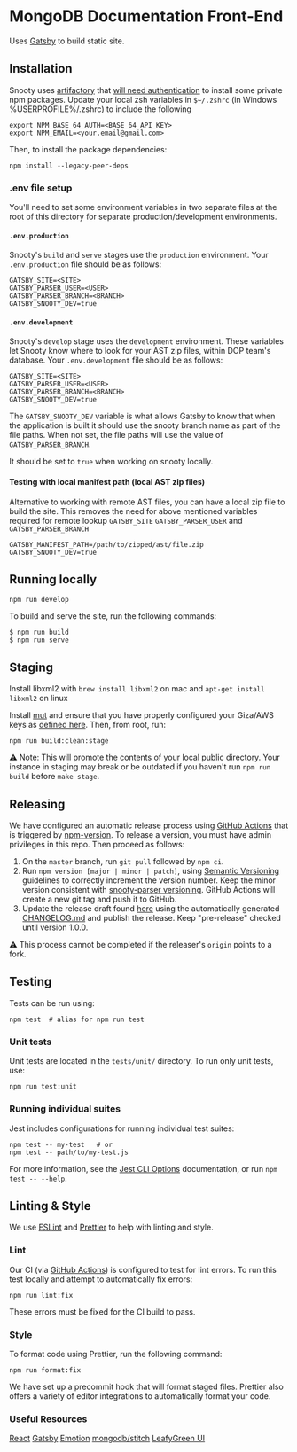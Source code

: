 # MongoDB Documentation Front-End

Uses [Gatsby](https://www.gatsbyjs.org/) to build static site.

## Installation

Snooty uses [artifactory](https://jfrog.com/artifactory/) that [will need authentication](https://github.com/mongodb/snooty/blob/master/.npmrc) to install some private npm packages. Update your local zsh variables in `$~/.zshrc` (in Windows %USERPROFILE%/.zshrc) to include the following

```
export NPM_BASE_64_AUTH=<BASE_64_API_KEY>
export NPM_EMAIL=<your.email@gmail.com>
```

Then, to install the package dependencies:

```shell
npm install --legacy-peer-deps
```

### .env file setup

You'll need to set some environment variables in two separate files at the root of this directory for separate production/development environments.

#### `.env.production`

Snooty's `build` and `serve` stages use the `production` environment. Your `.env.production` file should be as follows:

```
GATSBY_SITE=<SITE>
GATSBY_PARSER_USER=<USER>
GATSBY_PARSER_BRANCH=<BRANCH>
GATSBY_SNOOTY_DEV=true
```

#### `.env.development`

Snooty's `develop` stage uses the `development` environment. These variables let Snooty know where to look for your AST zip files, within DOP team's database. Your `.env.development` file should be as follows:

```
GATSBY_SITE=<SITE>
GATSBY_PARSER_USER=<USER>
GATSBY_PARSER_BRANCH=<BRANCH>
GATSBY_SNOOTY_DEV=true
```

The `GATSBY_SNOOTY_DEV` variable is what allows Gatsby to know that when the application is built it should use the snooty branch name as part of the file paths. When not set, the file paths will use the value of `GATSBY_PARSER_BRANCH`.

It should be set to `true` when working on snooty locally.

#### Testing with local manifest path (local AST zip files)

Alternative to working with remote AST files, you can have a local zip file to build the site. This removes the need for above mentioned variables required for remote lookup `GATSBY_SITE` `GATSBY_PARSER_USER` and `GATSBY_PARSER_BRANCH`

```
GATSBY_MANIFEST_PATH=/path/to/zipped/ast/file.zip
GATSBY_SNOOTY_DEV=true
```

## Running locally

```shell
npm run develop
```

To build and serve the site, run the following commands:

```shell
$ npm run build
$ npm run serve
```

## Staging

Install libxml2 with `brew install libxml2` on mac and `apt-get install libxml2` on linux 

Install [mut](https://github.com/mongodb/mut) and ensure that you have properly configured your Giza/AWS keys as [defined here](https://github.com/mongodb/mut/blob/3df98c17b0c5ea0b6101fe2c0e1b36ebdf97412e/mut/AuthenticationInfo.py#L7). Then, from root, run:

```shell
npm run build:clean:stage
```

:warning: Note: This will promote the contents of your local public directory. Your instance in staging may break or be outdated if you haven't run `npm run build` before `make stage`.

## Releasing

We have configured an automatic release process using [GitHub Actions](https://github.com/features/actions) that is triggered by [npm-version](https://docs.npmjs.com/cli/version). To release a version, you must have admin privileges in this repo. Then proceed as follows:

1. On the `master` branch, run `git pull` followed by `npm ci`.
2. Run `npm version [major | minor | patch]`, using [Semantic Versioning](https://semver.org) guidelines to correctly increment the version number. Keep the minor version consistent with [snooty-parser versioning](https://github.com/mongodb/snooty-parser/tags). GitHub Actions will create a new git tag and push it to GitHub.
3. Update the release draft found [here](https://github.com/mongodb/snooty/releases) using the automatically generated [CHANGELOG.md](https://github.com/mongodb/snooty/blob/master/CHANGELOG.md) and publish the release. Keep "pre-release" checked until version 1.0.0.

:warning: This process cannot be completed if the releaser's `origin` points to a fork.

## Testing

Tests can be run using:

```shell
npm test  # alias for npm run test
```

### Unit tests

Unit tests are located in the `tests/unit/` directory. To run only unit tests, use:

```shell
npm run test:unit
```

### Running individual suites

Jest includes configurations for running individual test suites:

```shell
npm test -- my-test   # or
npm test -- path/to/my-test.js
```

For more information, see the [Jest CLI Options](https://jestjs.io/docs/en/cli) documentation, or run `npm test -- --help`.

## Linting & Style

We use [ESLint](https://eslint.org) and [Prettier](https://prettier.io) to help with linting and style.

### Lint

Our CI (via [GitHub Actions](https://github.com/features/actions)) is configured to test for lint errors. To run this test locally and attempt to automatically fix errors:

```shell
npm run lint:fix
```

These errors must be fixed for the CI build to pass.

### Style

To format code using Prettier, run the following command:

```shell
npm run format:fix
```

We have set up a precommit hook that will format staged files. Prettier also offers a variety of editor integrations to automatically format your code.

### Useful Resources

[React](https://reactjs.org/docs/getting-started.html)
[Gatsby](https://www.gatsbyjs.com/docs/)
[Emotion](https://emotion.sh/docs/introduction)
[mongodb/stitch](http://stitch-sdks.s3-website-us-east-1.amazonaws.com/stitch-sdks/js/4/index.html)
[LeafyGreen UI](https://www.mongodb.design/)